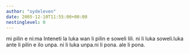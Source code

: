 ```yaml
---
author: "oydeleven"
date: 2005-12-10T11:55:00+00:00
nestinglevel: 0
---
```

mi pilin e ni:ma Inteneti la luka wan li pilin e soweli lili. ni li luka soweli.luka ante li pilin e ilo unpa. ni li luka unpa.ni li pona. ale li pona.